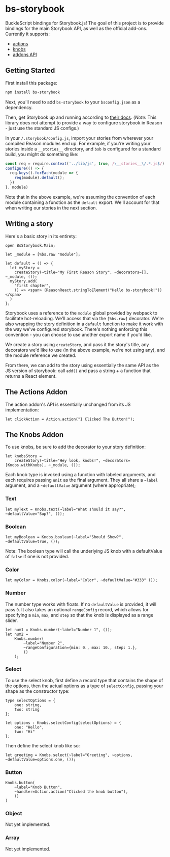 # bs-storybook

BuckleScript bindings for Storybook.js! The goal of this project is to provide bindings for the main Storybook API, as well as the official add-ons. Currently it supports:
 * [actions](https://github.com/storybooks/storybook/tree/master/addons/actions)
 * [knobs](https://github.com/storybooks/storybook/tree/master/addons/knobs)
 * [addons API](https://storybook.js.org/addons/writing-addons/)

## Getting Started

First install this package:

```bash
npm install bs-storybook
```

Next, you'll need to add `bs-storybook` to your `bsconfig.json` as a dependency.

Then, get Storybook up and running according to [their docs](https://storybook.js.org/basics/quick-start-guide/). (*Note:* This library does not attempt to provide a way to configure storybook in Reason - just use the standard JS configs.)

In your `/.storybook/config.js`, import your stories from wherever your compiled Reason modules end up. For example, if you're writing your stories inside a `__stories__` directory, and `bsb` is configured for a standard build, you might do something like:

```javascript
const req = require.context('../lib/js', true, /\__stories__\/.*.js$/)
configure(() => {
  req.keys().forEach(module => {
    req(module).default();
  })
}, module)
```

Note that in the above example, we're assuming the convention of each module containing a function as the `default` export. We'll account for that when writing our stories in the next section.

## Writing a story

Here's a basic story in its entirety:

```reason
open BsStorybook.Main;

let _module = [%bs.raw "module"];

let default = () => {
  let myStory =
    createStory(~title="My First Reason Story", ~decorators=[], ~_module, ());
  myStory.add(
    "first chapter",
    () => <span> (ReasonReact.stringToElement("Hello bs-storybook!")) </span>
  )
};
```

Storybook uses a reference to the `module` global provided by webpack to facilitate hot-reloading. We'll access that via the `[%bs.raw]` decorator. We're also wrapping the story definition in a `default` function to make it work with the way we've configured storybook. There's nothing enforcing this convention - you can choose to use another export name if you'd like.

We create a story using `createStory`, and pass it the story's title, any decorators we'd like to use (in the above example, we're not using any), and the module reference we created.

From there, we can add to the story using essentially the same API as the JS version of storybook: call `add()` and pass a string + a function that returns a React element.

## The Actions Addon

The action addon's API is essentially unchanged from its JS implementation:

```reason
let clickAction = Action.action("I Clicked The Button!");
```

## The Knobs Addon

To use knobs, be sure to add the decorator to your story definition:

```reason
let knobsStory =
	createStory(~title="Hey look, knobs!", ~decorators=[Knobs.withKnobs], ~_module, ());
```

Each knob type is invoked using a function with labeled arguments, and each requires passing `unit` as the final argument. They all share a `~label` argument, and a `~defaultValue` argument (where appropriate);

### Text

```reason
let myText = Knobs.text(~label="What should it say?", ~defaultValue="Sup?", ());
```

### Boolean

```reason
let myBoolean = Knobs.boolean(~label="Should Show?", ~defaultValue=true, ());
```

Note: The boolean type will call the underlying JS knob with a defaultValue of `false` if one is not provided.

### Color

```reason
let myColor = Knobs.color(~label="Color", ~defaultValue="#333" ());
```

### Number

The number type works with floats. If no `defaultValue` is provided, it will pass `0`. It also takes an optional `rangeConfig` record, which allows for specifying a `min`, `max`, and `step` so that the knob is displayed as a range slider.

```reason
let num1 = Knobs.number(~label="Number 1", ());
let num2 =
	Knobs.number(
		~label="Number 2",
		~rangeConfiguration={min: 0., max: 10., step: 1.},
		()
	);
```

### Select

To use the select knob, first define a record type that contains the shape of the options, then the actual options as a type of `selectConfig`, passing your shape as the constructor type:

```reason
type selectOptions = {
	one: string,
	two: string
};

let options : Knobs.selectConfig(selectOptions) = {
	one: "Hello",
	two: "Hi"
};
```

Then define the select knob like so:

```reason
let greeting = Knobs.select(~label="Greeting", ~options, ~defaultValue=options.one, ());
```

### Button

```reason
Knobs.button(
	~label="Knob Button",
	~handler=Action.action("Clicked the knob button"),
	()
)
```

### Object

Not yet implemented.

### Array

Not yet implemented.
